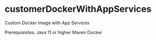 # customerDockerWithAppServices
Custom Docker Image with App Services

Prerequisistes:
Java 11 or higher 
Maven
Docker
